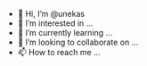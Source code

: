 - 👋 Hi, I’m @unekas
- 👀 I’m interested in ...
- 🌱 I’m currently learning ...
- 💞️ I’m looking to collaborate on ...
- 📫 How to reach me ...

<!---
unekas/unekas is a ✨ special ✨ repository because its `README.md` (this file) appears on your GitHub profile.
You can click the Preview link to take a look at your changes.
--->
